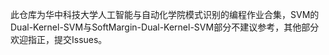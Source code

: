 此仓库为华中科技大学人工智能与自动化学院模式识别的编程作业合集，SVM的Dual-Kernel-SVM与SoftMargin-Dual-Kernel-SVM部分不建议参考，其他部分欢迎指正，提交Issues。
